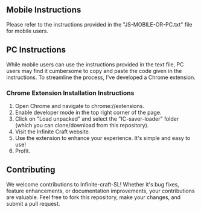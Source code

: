 ## Mobile Instructions
Please refer to the instructions provided in the "JS-MOBILE-OR-PC.txt" file for mobile users.

## PC Instructions
While mobile users can use the instructions provided in the text file, PC users may find it cumbersome to copy and paste the code given in the instructions. To streamline the process, I've developed a Chrome extension.

### Chrome Extension Installation Instructions
1. Open Chrome and navigate to chrome://extensions.
2. Enable developer mode in the top right corner of the page.
3. Click on "Load unpacked" and select the "IC-saver-loader" folder (which you can clone/download from this repository).
4. Visit the Infinite Craft website.
5. Use the extension to enhance your experience. It's simple and easy to use!
6. Profit.

## Contributing
We welcome contributions to Infinite-craft-SL! Whether it's bug fixes, feature enhancements, or documentation improvements, your contributions are valuable. Feel free to fork this repository, make your changes, and submit a pull request.
